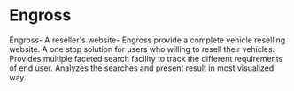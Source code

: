 # Engross
Engross- A reseller's website- Engross provide a complete vehicle reselling website. A one stop solution for users who willing to resell their vehicles. Provides multiple faceted search facility to track the different requirements of end user. Analyzes the searches and present result in most visualized way.
